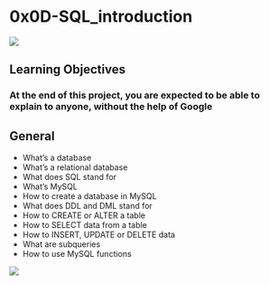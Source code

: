# 0x0D-SQL_introduction

![](https://s3.amazonaws.com/intranet-projects-files/holbertonschool-higher-level_programming+/272/rtcwz.jpg)

## Learning Objectives

### At the end of this project, you are expected to be able to explain to anyone, without the help of Google

## General

- What’s a database
- What’s a relational database
- What does SQL stand for
- What’s MySQL
- How to create a database in MySQL
- What does DDL and DML stand for
- How to CREATE or ALTER a table
- How to SELECT data from a table
- How to INSERT, UPDATE or DELETE data
- What are subqueries
- How to use MySQL functions

![](https://www.learncomputerscienceonline.com/wp-content/uploads/2019/08/MySQL-Relational-Database-Management-System.jpg)
